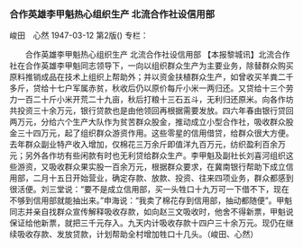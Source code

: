 ### 合作英雄李甲魁热心组织生产  北流合作社设信用部
峻田　心然
1947-03-12
第2版()
专栏：

　　合作英雄李甲魁热心组织生产
    北流合作社设信用部
    【本报黎城讯】北流合作社在合作英雄李甲魁同志领导下，一向以组织群众生产为主要业务，除替群众购买原料推销成品在技术上组织上帮助外；并以资金扶植群众生产，如曾收买羊粪二千多斤，贷给十七户军属赤贫，秋收后仍以原价每斤小米一两归还。又贷给十三个劳力一百二十斤小米开荒二十九亩，秋后打粮十三石五斗，无利归还原米。向各作坊共投资三十余万元，银行贷款也是由他领回再根据需要发放。四六年春由银行贷回两万元，分给六个生产大队作为贫苦群众股金，推动成立小型合作社，吸收群众股金三十四万元，起了组织群众游资作用。这些零星的信用借贷，给群众很大方便。
    去年群众副业特产收入增加，仅棉花三万余斤即值洋九百万元，纺织盈利百余万元；另外各作坊有些闲款有时也无利贷给群众生产。李甲魁及副社长刘喜河组织这些游资，又吸收群众果实股一百余万元，根据群众要求，在冀南银行帮助下成立信用部，二月十五日开始营业，确定存款、放款、投资、往来四项业务，群众都感到很活便。刘三堂说：“要不是成立信用部，买一头牲口十九万可一下借不下，现在不够到信用部就能抽出来。”申海说：“我卖了棉花存到信用部，抽动都随便”。甲魁同志并亲自找群众宣传解释吸收存款，如向赵三文吸收时，他舍不得新票，甲魁说保证给他新票，就把三千元存入。九天内计吸收存款十四户三十余万元。现仍在继续吸收存款、发放贷款，计划帮助全村增加牲口十几头。（峻田、心然）
